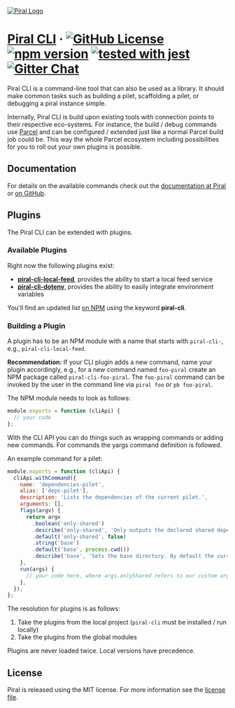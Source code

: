 [![Piral Logo](https://github.com/smapiot/piral/raw/master/docs/assets/logo.png)](https://piral.io)

# [Piral CLI](https://piral.io) &middot; [![GitHub License](https://img.shields.io/badge/license-MIT-blue.svg)](https://github.com/smapiot/piral/blob/master/LICENSE) [![npm version](https://img.shields.io/npm/v/piral-cli.svg?style=flat)](https://www.npmjs.com/package/piral-cli) [![tested with jest](https://img.shields.io/badge/tested_with-jest-99424f.svg)](https://jestjs.io) [![Gitter Chat](https://badges.gitter.im/gitterHQ/gitter.png)](https://gitter.im/piral-io/community)

Piral CLI is a command-line tool that can also be used as a library. It should make common tasks such as building a pilet, scaffolding a pilet, or debugging a piral instance simple.

Internally, Piral CLI is build upon existing tools with connection points to their respective eco-systems. For instance, the build / debug commands use [Parcel](https://parceljs.org) and can be configured / extended just like a normal Parcel build job could be. This way the whole Parcel ecosystem including possibilities for you to roll out your own plugins is possible.

## Documentation

For details on the available commands check out the [documentation at Piral](https://docs.piral.io) or [on GitHub](https://github.com/smapiot/piral/tree/master/docs/commands).

## Plugins

The Piral CLI can be extended with plugins.

### Available Plugins

Right now the following plugins exist:

- [**piral-cli-local-feed**](https://github.com/FlorianRappl/piral-cli-local-feed), provides the ability to start a local feed service
- [**piral-cli-dotenv**](https://github.com/FlorianRappl/piral-cli-dotenv), provides the ability to easily integrate environment variables

You'll find an updated list [on NPM](https://www.npmjs.com/search?q=keywords%3Apiral-cli) using the keyword **piral-cli**.

### Building a Plugin

A plugin has to be an NPM module with a name that starts with `piral-cli-`, e.g., `piral-cli-local-feed`.

**Recommendation:** If your CLI plugin adds a new command, name your plugin accordingly, e.g., for a new command named `foo-piral` create an NPM package called `piral-cli-foo-piral`. The `foo-piral` command can be invoked by the user in the command line via `piral foo` or `pb foo-piral`.

The NPM module needs to look as follows:

```js
module.exports = function (cliApi) {
  // your code
};
```

With the CLI API you can do things such as wrapping commands or adding new commands. For commands the yargs command definition is followed.

An example command for a pilet:

```js
module.exports = function (cliApi) {
  cliApi.withCommand({
    name: 'dependencies-pilet',
    alias: ['deps-pilet'],
    description: 'Lists the dependencies of the current pilet.',
    arguments: [],
    flags(argv) {
      return argv
        .boolean('only-shared')
        .describe('only-shared', 'Only outputs the declared shared dependencies.')
        .default('only-shared', false)
        .string('base')
        .default('base', process.cwd())
        .describe('base', 'Sets the base directory. By default the current directory is used.');
    },
    run(args) {
      // your code here, where args.onlyShared refers to our custom argument
    },
  });
};
```

The resolution for plugins is as follows:

1. Take the plugins from the local project (`piral-cli` must be installed / run locally)
2. Take the plugins from the global modules

Plugins are never loaded twice. Local versions have precedence.

## License

Piral is released using the MIT license. For more information see the [license file](./LICENSE).
